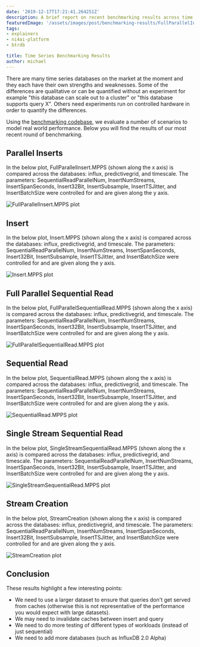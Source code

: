 ```yaml
---
date: '2019-12-17T17:21:41.264251Z'
description: A brief report on recent benchmarking results across time series databases
featuredImage: '/assets/images/post/benchmarking-results/FullParallelInsert.MPPS.png'
tags:
- explainers
- ni4ai-platform
- btrdb

title: Time Series Benchmarking Results
author: michael
---
```


There are many time series databases on the market at the moment and they each have their own strengths and weaknesses. Some of the differences are qualitative or can be quantified without an experiment for example "this database can scale out to a cluster" or "this database supports query X". Others need experiments run on controlled hardware in order to quantify the differences.

Using the [benchmarking codebase](https://github.com/PingthingsIO/time-series-benchmarks), we evaluate a number of scenarios to model real world performance.  Below you will find the results of our most recent round of benchmarking.

## Parallel Inserts

In the below plot, FullParallelInsert.MPPS (shown along the x axis) is compared across the databases: influx, predictivegrid, and timescale. The parameters: SequentialReadParallelNum, InsertNumStreams, InsertSpanSeconds, Insert32Bit, InsertSubsample, InsertTSJitter, and InsertBatchSize were controlled for and are given along the y axis.

![FullParallelInsert.MPPS plot](/assets/images/post/benchmarking-results/FullParallelInsert.MPPS.png)

## Insert

In the below plot, Insert.MPPS (shown along the x axis) is compared across the databases: influx, predictivegrid, and timescale. The parameters: SequentialReadParallelNum, InsertNumStreams, InsertSpanSeconds, Insert32Bit, InsertSubsample, InsertTSJitter, and InsertBatchSize were controlled for and are given along the y axis.

![Insert.MPPS plot](/assets/images/post/benchmarking-results/Insert.MPPS.png)

## Full Parallel Sequential Read

In the below plot, FullParallelSequentialRead.MPPS (shown along the x axis) is compared across the databases: influx, predictivegrid, and timescale. The parameters: SequentialReadParallelNum, InsertNumStreams, InsertSpanSeconds, Insert32Bit, InsertSubsample, InsertTSJitter, and InsertBatchSize were controlled for and are given along the y axis.

![FullParallelSequentialRead.MPPS plot](/assets/images/post/benchmarking-results/FullParallelSequentialRead.MPPS.png)

## Sequential Read

In the below plot, SequentialRead.MPPS (shown along the x axis) is compared across the databases: influx, predictivegrid, and timescale. The parameters: SequentialReadParallelNum, InsertNumStreams, InsertSpanSeconds, Insert32Bit, InsertSubsample, InsertTSJitter, and InsertBatchSize were controlled for and are given along the y axis.

![SequentialRead.MPPS plot](/assets/images/post/benchmarking-results/SequentialRead.MPPS.png)

## Single Stream Sequential Read

In the below plot, SingleStreamSequentialRead.MPPS (shown along the x axis) is compared across the databases: influx, predictivegrid, and timescale. The parameters: SequentialReadParallelNum, InsertNumStreams, InsertSpanSeconds, Insert32Bit, InsertSubsample, InsertTSJitter, and InsertBatchSize were controlled for and are given along the y axis.

![SingleStreamSequentialRead.MPPS plot](/assets/images/post/benchmarking-results/SingleStreamSequentialRead.MPPS.png)

## Stream Creation

In the below plot, StreamCreation (shown along the x axis) is compared across the databases: influx, predictivegrid, and timescale. The parameters: SequentialReadParallelNum, InsertNumStreams, InsertSpanSeconds, Insert32Bit, InsertSubsample, InsertTSJitter, and InsertBatchSize were controlled for and are given along the y axis.

![StreamCreation plot](/assets/images/post/benchmarking-results/StreamCreation.png)

## Conclusion

These results highlight a few interesting points:

 - We need to use a larger dataset to ensure that queries don't get served from caches (otherwise this is not representative of the performance you would expect with large datasets).
 - We may need to invalidate caches between insert and query
 - We need to do more testing of different types of workloads (instead of just sequential)
 - We need to add more databases (such as InfluxDB 2.0 Alpha)
